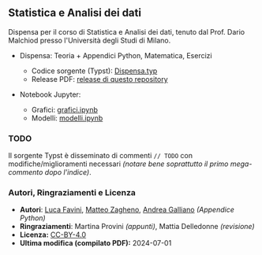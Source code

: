 ## Statistica e Analisi dei dati

Dispensa per il corso di Statistica e Analisi dei dati, tenuto dal Prof. Dario Malchiod presso l'Università degli Studi di Milano.

- Dispensa: Teoria + Appendici Python, Matematica, Esercizi
  - Codice sorgente (Typst): [Dispensa.typ](./Dispensa.typ)
  - Release PDF: [release di questo repository](https://github.com/Favo02/statistica-e-analisi-dei-dati/releases/download/v2/Dispensa.pdf)

- Notebook Jupyter:
  - Grafici: [grafici.ipynb](./grafici.ipynb)
  - Modelli: [modelli.ipynb](./modelli.ipynb)

### TODO

Il sorgente Typst è disseminato di commenti `// TODO` con modifiche/miglioramenti necessari _(notare bene soprattutto il primo mega-commento dopo l'indice)_.

### Autori, Ringraziamenti e Licenza

- **Autori**: [Luca Favini](https://github.com/Favo02), [Matteo Zagheno](https://github.com/tsagae), [Andrea Galliano](https://github.com/Gallja) _(Appendice Python)_
- **Ringraziamenti**: Martina Provini _(appunti)_, Mattia Delledonne _(revisione)_
- **Licenza:** [CC-BY-4.0](https://creativecommons.org/licenses/by/4.0/)
- **Ultima modifica (compilato PDF):** 2024-07-01
